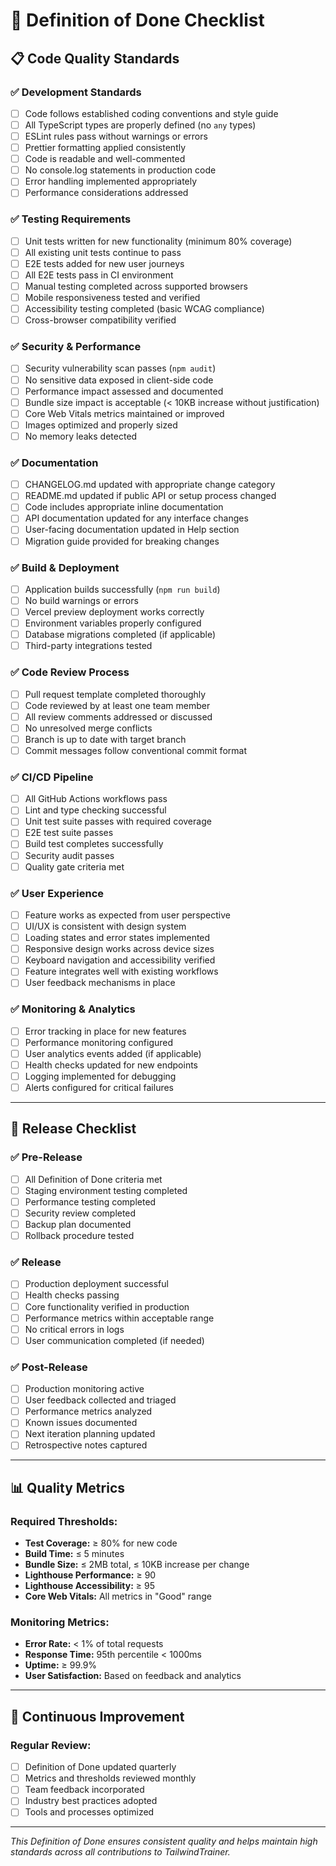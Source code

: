 # 🎯 Definition of Done Checklist

## 📋 **Code Quality Standards**

### ✅ **Development Standards**

-   [ ] Code follows established coding conventions and style guide
-   [ ] All TypeScript types are properly defined (no `any` types)
-   [ ] ESLint rules pass without warnings or errors
-   [ ] Prettier formatting applied consistently
-   [ ] Code is readable and well-commented
-   [ ] No console.log statements in production code
-   [ ] Error handling implemented appropriately
-   [ ] Performance considerations addressed

### ✅ **Testing Requirements**

-   [ ] Unit tests written for new functionality (minimum 80% coverage)
-   [ ] All existing unit tests continue to pass
-   [ ] E2E tests added for new user journeys
-   [ ] All E2E tests pass in CI environment
-   [ ] Manual testing completed across supported browsers
-   [ ] Mobile responsiveness tested and verified
-   [ ] Accessibility testing completed (basic WCAG compliance)
-   [ ] Cross-browser compatibility verified

### ✅ **Security & Performance**

-   [ ] Security vulnerability scan passes (`npm audit`)
-   [ ] No sensitive data exposed in client-side code
-   [ ] Performance impact assessed and documented
-   [ ] Bundle size impact is acceptable (< 10KB increase without justification)
-   [ ] Core Web Vitals metrics maintained or improved
-   [ ] Images optimized and properly sized
-   [ ] No memory leaks detected

### ✅ **Documentation**

-   [ ] CHANGELOG.md updated with appropriate change category
-   [ ] README.md updated if public API or setup process changed
-   [ ] Code includes appropriate inline documentation
-   [ ] API documentation updated for any interface changes
-   [ ] User-facing documentation updated in Help section
-   [ ] Migration guide provided for breaking changes

### ✅ **Build & Deployment**

-   [ ] Application builds successfully (`npm run build`)
-   [ ] No build warnings or errors
-   [ ] Vercel preview deployment works correctly
-   [ ] Environment variables properly configured
-   [ ] Database migrations completed (if applicable)
-   [ ] Third-party integrations tested

### ✅ **Code Review Process**

-   [ ] Pull request template completed thoroughly
-   [ ] Code reviewed by at least one team member
-   [ ] All review comments addressed or discussed
-   [ ] No unresolved merge conflicts
-   [ ] Branch is up to date with target branch
-   [ ] Commit messages follow conventional commit format

### ✅ **CI/CD Pipeline**

-   [ ] All GitHub Actions workflows pass
-   [ ] Lint and type checking successful
-   [ ] Unit test suite passes with required coverage
-   [ ] E2E test suite passes
-   [ ] Build test completes successfully
-   [ ] Security audit passes
-   [ ] Quality gate criteria met

### ✅ **User Experience**

-   [ ] Feature works as expected from user perspective
-   [ ] UI/UX is consistent with design system
-   [ ] Loading states and error states implemented
-   [ ] Responsive design works across device sizes
-   [ ] Keyboard navigation and accessibility verified
-   [ ] Feature integrates well with existing workflows
-   [ ] User feedback mechanisms in place

### ✅ **Monitoring & Analytics**

-   [ ] Error tracking in place for new features
-   [ ] Performance monitoring configured
-   [ ] User analytics events added (if applicable)
-   [ ] Health checks updated for new endpoints
-   [ ] Logging implemented for debugging
-   [ ] Alerts configured for critical failures

---

## 🚀 **Release Checklist**

### ✅ **Pre-Release**

-   [ ] All Definition of Done criteria met
-   [ ] Staging environment testing completed
-   [ ] Performance testing completed
-   [ ] Security review completed
-   [ ] Backup plan documented
-   [ ] Rollback procedure tested

### ✅ **Release**

-   [ ] Production deployment successful
-   [ ] Health checks passing
-   [ ] Core functionality verified in production
-   [ ] Performance metrics within acceptable range
-   [ ] No critical errors in logs
-   [ ] User communication completed (if needed)

### ✅ **Post-Release**

-   [ ] Production monitoring active
-   [ ] User feedback collected and triaged
-   [ ] Performance metrics analyzed
-   [ ] Known issues documented
-   [ ] Next iteration planning updated
-   [ ] Retrospective notes captured

---

## 📊 **Quality Metrics**

### **Required Thresholds:**

-   **Test Coverage:** ≥ 80% for new code
-   **Build Time:** ≤ 5 minutes
-   **Bundle Size:** ≤ 2MB total, ≤ 10KB increase per change
-   **Lighthouse Performance:** ≥ 90
-   **Lighthouse Accessibility:** ≥ 95
-   **Core Web Vitals:** All metrics in "Good" range

### **Monitoring Metrics:**

-   **Error Rate:** < 1% of total requests
-   **Response Time:** 95th percentile < 1000ms
-   **Uptime:** ≥ 99.9%
-   **User Satisfaction:** Based on feedback and analytics

---

## 🔄 **Continuous Improvement**

### **Regular Review:**

-   [ ] Definition of Done updated quarterly
-   [ ] Metrics and thresholds reviewed monthly
-   [ ] Team feedback incorporated
-   [ ] Industry best practices adopted
-   [ ] Tools and processes optimized

---

_This Definition of Done ensures consistent quality and helps maintain high standards across all contributions to TailwindTrainer._
